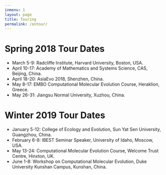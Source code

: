 ```yaml
---
inmenu: 1
layout: page
title: Touring
permalink: /ontour/
---
```

# Spring 2018 Tour Dates
* March 5-9:  Radcliffe Institute, Harvard University, Boston, USA.
* April 10-17: Academy of Mathematics and Systems Science, CAS, Beijing, China.
* April 18-20: AsiaEvo 2018, Shenzhen, China.
* May 8-17: EMBO Computational Molecular Evolution Course, Heraklion, Greece.
* May 26-31: Jiangsu Normal University, Xuzhou, China.

# Winter 2019 Tour Dates
* January 5-12: College of Ecology and Evolution, Sun Yat Sen University, Guangzhou, China.
* February 6-8: IBEST Seminar Speaker, University of Idaho, Moscow, USA.
* May 13-24: Computational Molecular Evolution Course, Welcome Trust Centre, Hinxton, UK.
* June 1-8: Workshop on Computational Molecular Evolution, Duke University Kunshan Campus, Kunshan, China.